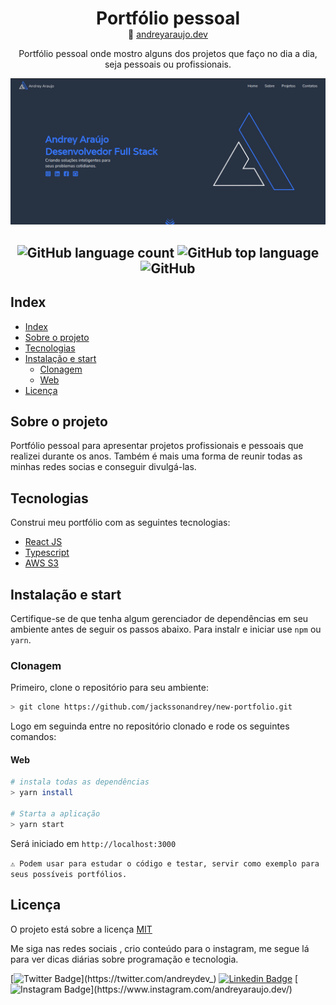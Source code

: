 <h1
  align="center"
  style="margin-bottom: 0px;"
>
  Portfólio pessoal
</h1>
<p
  align="center"
  style="margin-top: 0px;"
>
🔗 <a href="https://andreyaraujo.dev">andreyaraujo.dev</a>
</p>

<p
  align="center"
>
  Portfólio pessoal onde mostro alguns dos projetos que faço no dia a dia, seja pessoais ou profissionais.
</p>

![andreyaraujo.dev](./src/assets/images/print.png)

<h2
  align="center"
>
    <img alt="GitHub language count" src="https://img.shields.io/github/languages/count/jackssonandrey/new-portfolio?style=for-the-badge">
    <img alt="GitHub top language" src="https://img.shields.io/github/languages/top/jackssonandrey/new-portfolio?style=for-the-badge">
    <img alt="GitHub" src="https://img.shields.io/github/license/jackssonandrey/new-portfolio?style=for-the-badge">
</h2>

## Index

- [Index](#index)
- [Sobre o projeto](#sobre-o-projeto)
- [Tecnologias](#tecnologias)
- [Instalação e start](#instalação-e-start)
  - [Clonagem](#clonagem)
  - [Web](#web)
- [Licença](#licença)

## Sobre o projeto

Portfólio pessoal para apresentar projetos profissionais e pessoais que realizei durante os anos. Também é mais uma forma de reunir todas as minhas redes socias e conseguir divulgá-las.

## Tecnologias

Construi meu portfólio com as seguintes tecnologias:

- <a href="https://pt-br.reactjs.org/">React JS</a>
- <a href="https://www.typescriptlang.org/">Typescript</a>
- <a href="https://aws.amazon.com/pt/">AWS S3</a>

## Instalação e start

Certifique-se de que tenha algum gerenciador de dependências em seu ambiente antes de seguir os passos abaixo. Para instalr e iniciar use `npm` ou `yarn`.

### Clonagem

Primeiro, clone o repositório para seu ambiente:

```bash
> git clone https://github.com/jackssonandrey/new-portfolio.git
```

Logo em seguinda entre no repositório clonado e rode os seguintes comandos:

#### Web

```bash
# instala todas as dependências
> yarn install

# Starta a aplicação
> yarn start
```

Será iniciado em `http://localhost:3000`

`⚠️ Podem usar para estudar o código e testar, servir como exemplo para seus possíveis portfólios.`

## Licença

O projeto está sobre a licença [MIT](./LICENSE)

Me siga nas redes sociais , crio conteúdo para o instagram, me segue lá para ver dicas diárias sobre programação e tecnologia.
<p>

  [![Twitter Badge](https://img.shields.io/badge/-Twitter-1ca0f1?style=flat-square&labelColor=1ca0f1&logo=twitter&logoColor=white&link=https://twitter.com/andreydev_)](https://twitter.com/andreydev_)
  [![Linkedin Badge](https://img.shields.io/badge/-LinkedIn-blue?style=flat-square&logo=Linkedin&logoColor=white&link=https://www.linkedin.com/in/jacksson-andrey)](https://www.linkedin.com/in/jacksson-andrey)
  [![Instagram Badge](https://img.shields.io/badge/-Instagram-bc2a8d?style=flat-square&labelColor=bc2a8d&logo=Instagram&logoColor=white&link=https://www.instagram.com/andreydev_)](https://www.instagram.com/andreyaraujo.dev/)
</p>
